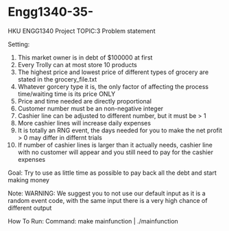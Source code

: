 # Engg1340-35-
HKU ENGG1340 Project TOPIC:3
Problem statement

Setting: 
1. This market owner is in debt of $100000 at first
2. Every Trolly can at most store 10 products
3. The highest price and lowest price of different types of grocery are stated in the grocery_file.txt
4. Whatever gorcery type it is, the only factor of affecting the process time/waiting time is its price ONLY
5. Price and time needed are directly proportional
6. Customer number must be an non-negative integer
7. Cashier line can be adjusted to different number, but it must be > 1
8. More cashier lines will increase daily expenses
9. It is totally an RNG event, the days needed for you to make the net profit > 0 may differ in differnt trials
10. If number of cashier lines is larger than it actually needs, cashier line with no customer will appear and you still need to pay for the cashier expenses

Goal:
Try to use as little time as possible to pay back all the debt and start making money




Note:
WARNING: We suggest you to not use our default input as it is a random event code, with the same input there is a very high chance of different output



How To Run:
Command: make mainfunction | ./mainfunction
